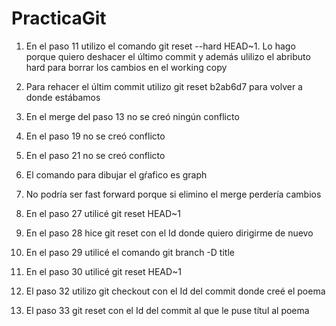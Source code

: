 
# PracticaGit

1. En el paso 11 utilizo el comando git reset --hard HEAD~1. Lo hago porque quiero deshacer el 
   último commit y además ulilizo el abributo hard para borrar los cambios en el working copy
2. Para rehacer el últim commit utilizo git reset b2ab6d7 para volver a donde estábamos

3. En el merge del paso 13 no se creó ningún conflicto

4. En el paso 19 no se creó conflicto

5. En el paso 21 no se creó conflicto

6. El comando para dibujar el gŕafico es graph

7. No podría ser fast forward porque si elimino el merge perdería cambios

8. En el paso 27 utilicé git reset HEAD~1

9. En el paso 28 hice git reset con el Id donde quiero dirigirme de nuevo

10. En el paso 29 utilicé el comando git branch -D title

11. En el paso 30 utilicé git reset HEAD~1

12. El paso 32 utilizo git checkout con el Id del commit donde creé el poema

13. El paso 33 git reset con el Id del commit al que le puse títul al poema
